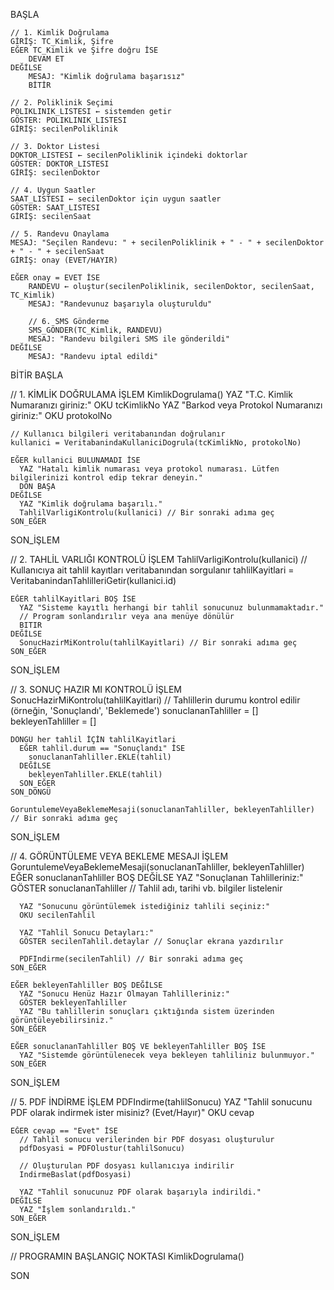 BAŞLA

    // 1. Kimlik Doğrulama
    GİRİŞ: TC_Kimlik, Şifre
    EĞER TC_Kimlik ve Şifre doğru İSE
        DEVAM ET
    DEĞİLSE
        MESAJ: "Kimlik doğrulama başarısız"
        BİTİR

    // 2. Poliklinik Seçimi
    POLIKLINIK_LISTESI ← sistemden getir
    GÖSTER: POLIKLINIK_LISTESI
    GİRİŞ: secilenPoliklinik

    // 3. Doktor Listesi
    DOKTOR_LISTESI ← secilenPoliklinik içindeki doktorlar
    GÖSTER: DOKTOR_LISTESI
    GİRİŞ: secilenDoktor

    // 4. Uygun Saatler
    SAAT_LISTESI ← secilenDoktor için uygun saatler
    GÖSTER: SAAT_LISTESI
    GİRİŞ: secilenSaat

    // 5. Randevu Onaylama
    MESAJ: "Seçilen Randevu: " + secilenPoliklinik + " - " + secilenDoktor + " - " + secilenSaat
    GİRİŞ: onay (EVET/HAYIR)
    
    EĞER onay = EVET İSE
        RANDEVU ← oluştur(secilenPoliklinik, secilenDoktor, secilenSaat, TC_Kimlik)
        MESAJ: "Randevunuz başarıyla oluşturuldu"
        
        // 6. SMS Gönderme
        SMS_GÖNDER(TC_Kimlik, RANDEVU)
        MESAJ: "Randevu bilgileri SMS ile gönderildi"
    DEĞİLSE
        MESAJ: "Randevu iptal edildi"
    
BİTİR
BAŞLA

  // 1. KİMLİK DOĞRULAMA
  İŞLEM KimlikDogrulama()
    YAZ "T.C. Kimlik Numaranızı giriniz:"
    OKU tcKimlikNo
    YAZ "Barkod veya Protokol Numaranızı giriniz:"
    OKU protokolNo

    // Kullanıcı bilgileri veritabanından doğrulanır
    kullanici = VeritabanindaKullaniciDogrula(tcKimlikNo, protokolNo)

    EĞER kullanici BULUNAMADI İSE
      YAZ "Hatalı kimlik numarası veya protokol numarası. Lütfen bilgilerinizi kontrol edip tekrar deneyin."
      DÖN BAŞA
    DEĞİLSE
      YAZ "Kimlik doğrulama başarılı."
      TahlilVarligiKontrolu(kullanici) // Bir sonraki adıma geç
    SON_EĞER
  SON_İŞLEM


  // 2. TAHLİL VARLIĞI KONTROLÜ
  İŞLEM TahlilVarligiKontrolu(kullanici)
    // Kullanıcıya ait tahlil kayıtları veritabanından sorgulanır
    tahlilKayitlari = VeritabanindanTahlilleriGetir(kullanici.id)

    EĞER tahlilKayitlari BOŞ İSE
      YAZ "Sisteme kayıtlı herhangi bir tahlil sonucunuz bulunmamaktadır."
      // Program sonlandırılır veya ana menüye dönülür
      BITIR
    DEĞİLSE
      SonucHazirMiKontrolu(tahlilKayitlari) // Bir sonraki adıma geç
    SON_EĞER
  SON_İŞLEM


  // 3. SONUÇ HAZIR MI KONTROLÜ
  İŞLEM SonucHazirMiKontrolu(tahlilKayitlari)
    // Tahlillerin durumu kontrol edilir (örneğin, 'Sonuçlandı', 'Beklemede')
    sonuclananTahliller = []
    bekleyenTahliller = []

    DÖNGÜ her tahlil İÇİN tahlilKayitlari
      EĞER tahlil.durum == "Sonuçlandı" İSE
        sonuclananTahliller.EKLE(tahlil)
      DEĞİLSE
        bekleyenTahliller.EKLE(tahlil)
      SON_EĞER
    SON_DÖNGÜ

    GoruntulemeVeyaBeklemeMesaji(sonuclananTahliller, bekleyenTahliller) // Bir sonraki adıma geç
  SON_İŞLEM


  // 4. GÖRÜNTÜLEME VEYA BEKLEME MESAJI
  İŞLEM GoruntulemeVeyaBeklemeMesaji(sonuclananTahliller, bekleyenTahliller)
    EĞER sonuclananTahliller BOŞ DEĞİLSE
      YAZ "Sonuçlanan Tahlilleriniz:"
      GÖSTER sonuclananTahliller // Tahlil adı, tarihi vb. bilgiler listelenir

      YAZ "Sonucunu görüntülemek istediğiniz tahlili seçiniz:"
      OKU secilenTahlil

      YAZ "Tahlil Sonucu Detayları:"
      GÖSTER secilenTahlil.detaylar // Sonuçlar ekrana yazdırılır
      
      PDFIndirme(secilenTahlil) // Bir sonraki adıma geç
    SON_EĞER

    EĞER bekleyenTahliller BOŞ DEĞİLSE
      YAZ "Sonucu Henüz Hazır Olmayan Tahlilleriniz:"
      GÖSTER bekleyenTahliller
      YAZ "Bu tahlillerin sonuçları çıktığında sistem üzerinden görüntüleyebilirsiniz."
    SON_EĞER

    EĞER sonuclananTahliller BOŞ VE bekleyenTahliller BOŞ İSE
      YAZ "Sistemde görüntülenecek veya bekleyen tahliliniz bulunmuyor."
    SON_EĞER
  SON_İŞLEM


  // 5. PDF İNDİRME
  İŞLEM PDFIndirme(tahlilSonucu)
    YAZ "Tahlil sonucunu PDF olarak indirmek ister misiniz? (Evet/Hayır)"
    OKU cevap

    EĞER cevap == "Evet" İSE
      // Tahlil sonucu verilerinden bir PDF dosyası oluşturulur
      pdfDosyasi = PDFOlustur(tahlilSonucu)
      
      // Oluşturulan PDF dosyası kullanıcıya indirilir
      IndirmeBaslat(pdfDosyasi)
      
      YAZ "Tahlil sonucunuz PDF olarak başarıyla indirildi."
    DEĞİLSE
      YAZ "İşlem sonlandırıldı."
    SON_EĞER
  SON_İŞLEM


  // PROGRAMIN BAŞLANGIÇ NOKTASI
  KimlikDogrulama()

SON